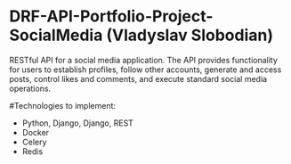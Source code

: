 # DRF-API-Portfolio-Project-SocialMedia (Vladyslav Slobodian)

RESTful API for a social media application. The API provides functionality for users to establish profiles, follow other accounts, generate and access posts, control likes and comments, and execute standard social media operations.

#Technologies to implement:
- Python, Django, Django, REST
- Docker
- Celery
- Redis

